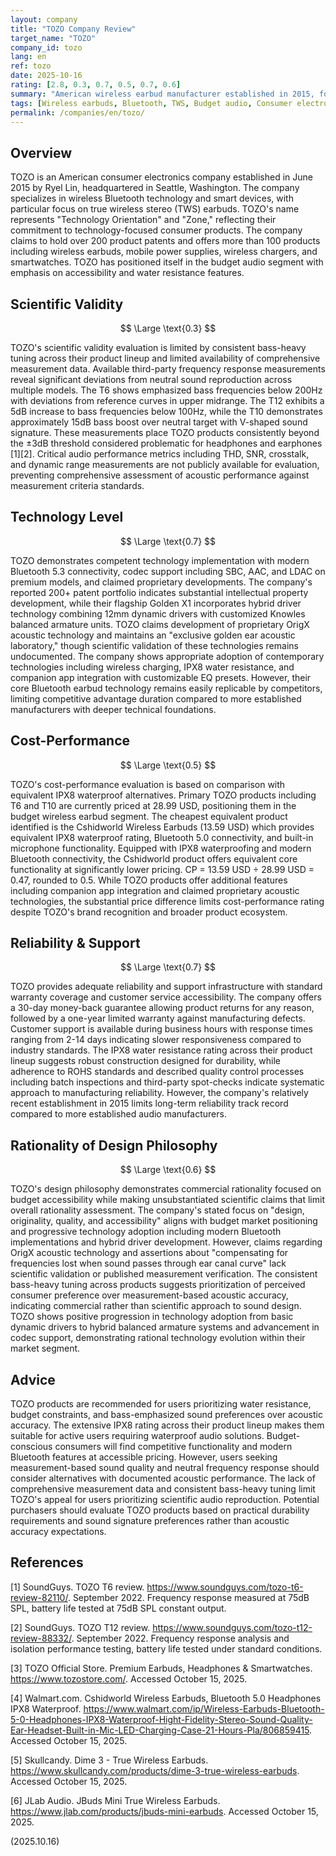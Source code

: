 ```yaml
---
layout: company
title: "TOZO Company Review"
target_name: "TOZO"
company_id: tozo
lang: en
ref: tozo
date: 2025-10-16
rating: [2.8, 0.3, 0.7, 0.5, 0.7, 0.6]
summary: "American wireless earbud manufacturer established in 2015, focusing on budget-oriented Bluetooth audio products with emphasis on water resistance and accessibility over acoustic accuracy."
tags: [Wireless earbuds, Bluetooth, TWS, Budget audio, Consumer electronics]
permalink: /companies/en/tozo/
---
```


## Overview

TOZO is an American consumer electronics company established in June 2015 by Ryel Lin, headquartered in Seattle, Washington. The company specializes in wireless Bluetooth technology and smart devices, with particular focus on true wireless stereo (TWS) earbuds. TOZO's name represents "Technology Orientation" and "Zone," reflecting their commitment to technology-focused consumer products. The company claims to hold over 200 product patents and offers more than 100 products including wireless earbuds, mobile power supplies, wireless chargers, and smartwatches. TOZO has positioned itself in the budget audio segment with emphasis on accessibility and water resistance features.

## Scientific Validity

$$ \Large \text{0.3} $$

TOZO's scientific validity evaluation is limited by consistent bass-heavy tuning across their product lineup and limited availability of comprehensive measurement data. Available third-party frequency response measurements reveal significant deviations from neutral sound reproduction across multiple models. The T6 shows emphasized bass frequencies below 200Hz with deviations from reference curves in upper midrange. The T12 exhibits a 5dB increase to bass frequencies below 100Hz, while the T10 demonstrates approximately 15dB bass boost over neutral target with V-shaped sound signature. These measurements place TOZO products consistently beyond the ±3dB threshold considered problematic for headphones and earphones [1][2]. Critical audio performance metrics including THD, SNR, crosstalk, and dynamic range measurements are not publicly available for evaluation, preventing comprehensive assessment of acoustic performance against measurement criteria standards.

## Technology Level

$$ \Large \text{0.7} $$

TOZO demonstrates competent technology implementation with modern Bluetooth 5.3 connectivity, codec support including SBC, AAC, and LDAC on premium models, and claimed proprietary developments. The company's reported 200+ patent portfolio indicates substantial intellectual property development, while their flagship Golden X1 incorporates hybrid driver technology combining 12mm dynamic drivers with customized Knowles balanced armature units. TOZO claims development of proprietary OrigX acoustic technology and maintains an "exclusive golden ear acoustic laboratory," though scientific validation of these technologies remains undocumented. The company shows appropriate adoption of contemporary technologies including wireless charging, IPX8 water resistance, and companion app integration with customizable EQ presets. However, their core Bluetooth earbud technology remains easily replicable by competitors, limiting competitive advantage duration compared to more established manufacturers with deeper technical foundations.

## Cost-Performance

$$ \Large \text{0.5} $$

TOZO's cost-performance evaluation is based on comparison with equivalent IPX8 waterproof alternatives. Primary TOZO products including T6 and T10 are currently priced at 28.99 USD, positioning them in the budget wireless earbud segment. The cheapest equivalent product identified is the Cshidworld Wireless Earbuds (13.59 USD) which provides equivalent IPX8 waterproof rating, Bluetooth 5.0 connectivity, and built-in microphone functionality. Equipped with IPX8 waterproofing and modern Bluetooth connectivity, the Cshidworld product offers equivalent core functionality at significantly lower pricing. CP = 13.59 USD ÷ 28.99 USD = 0.47, rounded to 0.5. While TOZO products offer additional features including companion app integration and claimed proprietary acoustic technologies, the substantial price difference limits cost-performance rating despite TOZO's brand recognition and broader product ecosystem.

## Reliability & Support

$$ \Large \text{0.7} $$

TOZO provides adequate reliability and support infrastructure with standard warranty coverage and customer service accessibility. The company offers a 30-day money-back guarantee allowing product returns for any reason, followed by a one-year limited warranty against manufacturing defects. Customer support is available during business hours with response times ranging from 2-14 days indicating slower responsiveness compared to industry standards. The IPX8 water resistance rating across their product lineup suggests robust construction designed for durability, while adherence to ROHS standards and described quality control processes including batch inspections and third-party spot-checks indicate systematic approach to manufacturing reliability. However, the company's relatively recent establishment in 2015 limits long-term reliability track record compared to more established audio manufacturers.

## Rationality of Design Philosophy

$$ \Large \text{0.6} $$

TOZO's design philosophy demonstrates commercial rationality focused on budget accessibility while making unsubstantiated scientific claims that limit overall rationality assessment. The company's stated focus on "design, originality, quality, and accessibility" aligns with budget market positioning and progressive technology adoption including modern Bluetooth implementations and hybrid driver development. However, claims regarding OrigX acoustic technology and assertions about "compensating for frequencies lost when sound passes through ear canal curve" lack scientific validation or published measurement verification. The consistent bass-heavy tuning across products suggests prioritization of perceived consumer preference over measurement-based acoustic accuracy, indicating commercial rather than scientific approach to sound design. TOZO shows positive progression in technology adoption from basic dynamic drivers to hybrid balanced armature systems and advancement in codec support, demonstrating rational technology evolution within their market segment.

## Advice

TOZO products are recommended for users prioritizing water resistance, budget constraints, and bass-emphasized sound preferences over acoustic accuracy. The extensive IPX8 rating across their product lineup makes them suitable for active users requiring waterproof audio solutions. Budget-conscious consumers will find competitive functionality and modern Bluetooth features at accessible pricing. However, users seeking measurement-based sound quality and neutral frequency response should consider alternatives with documented acoustic performance. The lack of comprehensive measurement data and consistent bass-heavy tuning limit TOZO's appeal for users prioritizing scientific audio reproduction. Potential purchasers should evaluate TOZO products based on practical durability requirements and sound signature preferences rather than acoustic accuracy expectations.

## References

[1] SoundGuys. TOZO T6 review. https://www.soundguys.com/tozo-t6-review-82110/. September 2022. Frequency response measured at 75dB SPL, battery life tested at 75dB SPL constant output.

[2] SoundGuys. TOZO T12 review. https://www.soundguys.com/tozo-t12-review-88332/. September 2022. Frequency response analysis and isolation performance testing, battery life tested under standard conditions.

[3] TOZO Official Store. Premium Earbuds, Headphones & Smartwatches. https://www.tozostore.com/. Accessed October 15, 2025.

[4] Walmart.com. Cshidworld Wireless Earbuds, Bluetooth 5.0 Headphones IPX8 Waterproof. https://www.walmart.com/ip/Wireless-Earbuds-Bluetooth-5-0-Headphones-IPX8-Waterproof-Hight-Fidelity-Stereo-Sound-Quality-Ear-Headset-Built-in-Mic-LED-Charging-Case-21-Hours-Pla/806859415. Accessed October 15, 2025.

[5] Skullcandy. Dime 3 - True Wireless Earbuds. https://www.skullcandy.com/products/dime-3-true-wireless-earbuds. Accessed October 15, 2025.

[6] JLab Audio. JBuds Mini True Wireless Earbuds. https://www.jlab.com/products/jbuds-mini-earbuds. Accessed October 15, 2025.

(2025.10.16)